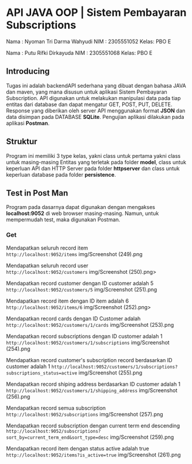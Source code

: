 # API JAVA OOP | Sistem Pembayaran Subscriptions
Nama : Nyoman Tri Darma Wahyudi
NIM  : 2305551052
Kelas: PBO E

Nama : Putu Rifki Dirkayuda
NIM  : 2305551068
Kelas: PBO E

## Introducing
Tugas ini adalah backendAPI sederhana yang dibuat dengan bahasa JAVA dan maven, yang mana disusun untuk aplikasi Sistem Pembayaran Subscription. API digunakan untuk melakukan manipulasi data pada tiap entitas dari database dan dapat mengatur GET, POST, PUT, DELETE. Response yang diberikan oleh server API menggunakan format **JSON** dan data disimpan pada DATABASE **SQLite**. Pengujian aplikasi dilakukan pada aplikasi **Postman**.

## Struktur
Program ini memiliki 3 type kelas, yakni class untuk pertama  yakni class untuk masing-masing Entitas yang terletak pada folder **model**, class untuk keperluan API dan HTTP Server pada folder **httpserver** dan class untuk keperluan database pada folder **persistence**.

## Test in Post Man
Program pada dasarnya dapat digunakan dengan mengakses **localhost:9052** di web browser masing-masing. Namun, untuk mempermudah test, maka digunakan Postman.

### Get
Mendapatkan seluruh record item </br>
`http://localhost:9052/items`
img/Screenshot (249).png

Mendapatkan seluruh record user </br>
`http://localhost:9052/customers`
img/Screenshot (250).png>

Mendapatkan record customer dengan ID customer adalah 5
`http://localhost:9052/customers/5`
img/Screenshot (251).png

Mendapatkan record item dengan ID item adalah 6
`http://localhost:9052/items/6`
img/Screenshot (252).png>

Mendapatkan record cards dengan ID Customer adalah 
`http://localhost:9052/customers/1/cards`
img/Screenshot (253).png

Mendapatkan record subscriptions dengan ID customer adalah 1
`http://localhost:9052/customers/1/subscriptions`
img/Screenshot (254).png

Mendapatkan record customer's subscription record berdasarkan ID customer adalah 1
`http://localhost:9052/customers/1/subscriptions?subscriptions_status=active`
img/Screenshot (255).png

Mendapatkan record shiping address berdasarkan ID customer adalah 1
`http://localhost:9052/customers/1/shipping_address`
img/Screenshot (256).png

Mendapatkan record semua subscription
`http://localhost:9052/subscriptions`
img/Screenshot (257).png

Mendapatkan record subscription dengan current term end descending
`http://localhost:9052/subscriptions?sort_by=current_term_end&sort_type=desc`
img/Screenshot (259).png

Mendapatkan record item dengan status active adalah true
`http://localhost:9052/items?is_active=true`
img/Screenshot (261).png